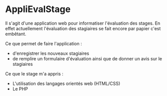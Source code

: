 # AppliEvalStage
Il s'agit d'une application web pour informatiser l'évaluation des stages.
En effet actuellement l'évaluation des stagiaires se fait encore par papier c'est embêtant.

Ce que permet de faire l'application :
  - d'enregistrer les nouveaux stagiaires
  - de remplire un formulaire d'évaluation ainsi que de donner un avis sur le stagiaires

Ce que le stage m'a appris :
  - L'utilisation des langages orientés web (HTML/CSS)
  - Le PHP
